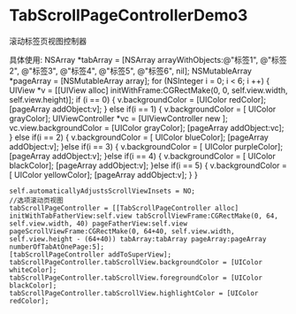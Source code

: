 # TabScrollPageControllerDemo3

滚动标签页视图控制器

具体使用:
 NSArray *tabArray = [NSArray arrayWithObjects:@"标签1", @"标签2", @"标签3", @"标签4", @"标签5", @"标签6", nil];
    NSMutableArray *pageArray = [NSMutableArray array];
    for (NSInteger i = 0; i < 6; i ++) {
        UIView *v = [[UIView alloc] initWithFrame:CGRectMake(0, 0, self.view.width, self.view.height)];
        if (i == 0) {
            v.backgroundColor = [UIColor redColor];
            [pageArray addObject:v];
        } else if(i == 1) {
            v.backgroundColor = [ UIColor grayColor];
            UIViewController *vc = [UIViewController new
                                    ];
            vc.view.backgroundColor = [UIColor grayColor];
            [pageArray addObject:vc];
        } else if(i == 2) {
            v.backgroundColor = [ UIColor blueColor];
            [pageArray addObject:v];
        }else if(i == 3) {
            v.backgroundColor = [ UIColor purpleColor];
            [pageArray addObject:v];
        }else if(i == 4) {
            v.backgroundColor = [ UIColor blackColor];
            [pageArray addObject:v];
        }else if(i == 5) {
            v.backgroundColor = [ UIColor yellowColor];
            [pageArray addObject:v];
        }
    }
    
    self.automaticallyAdjustsScrollViewInsets = NO;
    //选项滚动页视图
    tabScrollPageController = [[TabScrollPageController alloc] initWithTabFatherView:self.view tabScrollViewFrame:CGRectMake(0, 64, self.view.width, 40) pageFatherView:self.view pageScrollViewFrame:CGRectMake(0, 64+40, self.view.width, self.view.height - (64+40)) tabArray:tabArray pageArray:pageArray numberOfTabAtOnePage:5];
    [tabScrollPageController addToSuperView];
    tabScrollPageController.tabScrollView.backgroundColor = [UIColor whiteColor];
    tabScrollPageController.tabScrollView.foregroundColor = [UIColor blackColor];
    tabScrollPageController.tabScrollView.highlightColor = [UIColor redColor];
